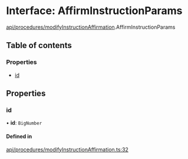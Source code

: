 # Interface: AffirmInstructionParams

[api/procedures/modifyInstructionAffirmation](../wiki/api.procedures.modifyInstructionAffirmation).AffirmInstructionParams

## Table of contents

### Properties

- [id](../wiki/api.procedures.modifyInstructionAffirmation.AffirmInstructionParams#id)

## Properties

### id

• **id**: `BigNumber`

#### Defined in

[api/procedures/modifyInstructionAffirmation.ts:32](https://github.com/PolymathNetwork/polymesh-sdk/blob/31dfa0dc/src/api/procedures/modifyInstructionAffirmation.ts#L32)
